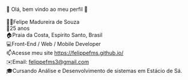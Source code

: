 👋 Olá, bem vindo ao meu perfil 👋<br><br>
👨🏻‍Felipe Madureira de Souza<br>
🌱25 anos<br>
🏠Praia da Costa, Espirito Santo, Brasil<br>
💻Front-End / Web / Mobile Developer<br>
📫Acesse meu site https://felippefms.github.io/<br>
✉️Email: felippefms3@gmail.com<br>
🎓Cursando Análise e Desenvolvimento de sistemas em Estácio de Sá.<br>
